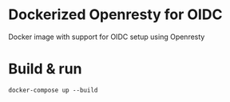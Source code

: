 # Dockerized Openresty for OIDC
Docker image with support for OIDC setup using Openresty

# Build & run

```shell
docker-compose up --build
```
